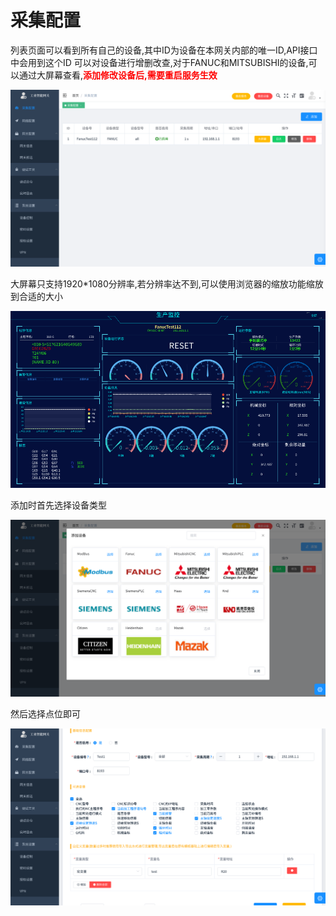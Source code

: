 # 采集配置

列表页面可以看到所有自己的设备,其中ID为设备在本网关内部的唯一ID,API接口中会用到这个ID
可以对设备进行增删改查,对于FANUC和MITSUBISHI的设备,可以通过大屏幕查看,<font color=red>**添加修改设备后,需要重启服务生效**</font>

![](/img/collector-1.png)

大屏幕只支持1920\*1080分辨率,若分辨率达不到,可以使用浏览器的缩放功能缩放到合适的大小

![](/img/collector-2.png)

添加时首先选择设备类型

![](/img/collector-3.png)

然后选择点位即可

![](/img/collector-4.png)
